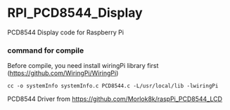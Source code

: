 # RPI_PCD8544_Display
PCD8544 Display code for Raspberry Pi

### command for compile
Before compile, you need install wiringPi library first (https://github.com/WiringPi/WiringPi)
```
cc -o systemInfo systemInfo.c PCD8544.c -L/usr/local/lib -lwiringPi
```

PCD8544 Driver from https://github.com/Morlok8k/raspPi_PCD8544_LCD
